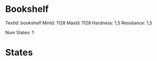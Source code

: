 # Bookshelf
TextId: bookshelf
MinId: 1128
MaxId: 1128
Hardness: 1,5
Resistance: 1,5

Num States: 1
# States
```

```